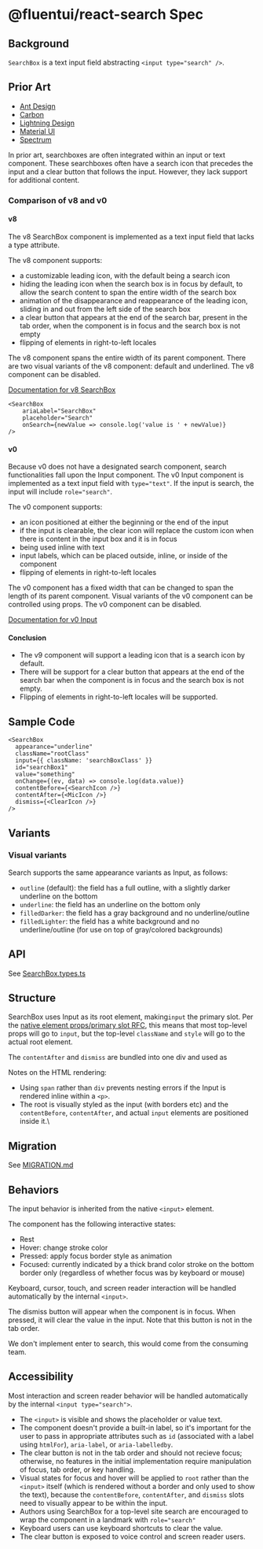 # @fluentui/react-search Spec

## Background

`SearchBox` is a text input field abstracting `<input type="search" />`.

## Prior Art

- [Ant Design](https://ant.design/components/input)
- [Carbon](https://carbondesignsystem.com/components/search/usage/)
- [Lightning Design](https://www.lightningdesignsystem.com/components/input/)
- [Material UI](https://mui.com/material-ui/react-text-field/)
- [Spectrum](https://react-spectrum.adobe.com/react-spectrum/SearchField.html)

In prior art, searchboxes are often integrated within an input or text component. These searchboxes often have a search icon that precedes the input and a clear button that follows the input. However, they lack support for additional content.

### Comparison of v8 and v0

#### v8

The v8 SearchBox component is implemented as a text input field that lacks a type attribute.

The v8 component supports:

- a customizable leading icon, with the default being a search icon
- hiding the leading icon when the search box is in focus by default, to allow the search content to span the entire width of the search box
- animation of the disappearance and reappearance of the leading icon, sliding in and out from the left side of the search box
- a clear button that appears at the end of the search bar, present in the tab order, when the component is in focus and the search box is not empty
- flipping of elements in right-to-left locales

The v8 component spans the entire width of its parent component. There are two visual variants of the v8 component: default and underlined. The v8 component can be disabled.

[Documentation for v8 SearchBox](https://developer.microsoft.com/en-us/fluentui#/controls/web/searchbox)

```
<SearchBox
    ariaLabel="SearchBox"
    placeholder="Search"
    onSearch={newValue => console.log('value is ' + newValue)}
/>
```

#### v0

Because v0 does not have a designated search component, search functionalities fall upon the Input component. The v0 Input component is implemented as a text input field with `type="text"`. If the input is search, the input will include `role="search"`.

The v0 component supports:

- an icon positioned at either the beginning or the end of the input
- if the input is clearable, the clear icon will replace the custom icon when there is content in the input box and it is in focus
- being used inline with text
- input labels, which can be placed outside, inline, or inside of the component
- flipping of elements in right-to-left locales

The v0 component has a fixed width that can be changed to span the length of its parent component. Visual variants of the v0 component can be controlled using props. The v0 component can be disabled.

[Documentation for v0 Input](https://fluentsite.z22.web.core.windows.net/0.59.0/components/input/definition)

#### Conclusion

- The v9 component will support a leading icon that is a search icon by default.
- There will be support for a clear button that appears at the end of the search bar when the component is in focus and the search box is not empty.
- Flipping of elements in right-to-left locales will be supported.

## Sample Code

```
<SearchBox
  appearance="underline"
  className="rootClass"
  input={{ className: 'searchBoxClass' }}
  id="searchBox1"
  value="something"
  onChange={(ev, data) => console.log(data.value)}
  contentBefore={<SearchIcon />}
  contentAfter={<MicIcon />}
  dismiss={<ClearIcon />}
/>
```

## Variants

### Visual variants

Search supports the same appearance variants as Input, as follows:

- `outline` (default): the field has a full outline, with a slightly darker underline on the bottom
- `underline`: the field has an underline on the bottom only
- `filledDarker`: the field has a gray background and no underline/outline
- `filledLighter`: the field has a white background and no underline/outline (for use on top of gray/colored backgrounds)

## API

See [SearchBox.types.ts](../src/components/SearchBox/SearchBox.types.ts)

## Structure

SearchBox uses Input as its root element, making`input` the primary slot. Per the [native element props/primary slot RFC](https://github.com/microsoft/fluentui/blob/master/rfcs/convergence/native-element-props.md), this means that most top-level props will go to `input`, but the top-level `className` and `style` will go to the actual root element.

The `contentAfter` and `dismiss` are bundled into one div and used as

Notes on the HTML rendering:

- Using `span` rather than `div` prevents nesting errors if the Input is rendered inline within a `<p>`.
- The root is visually styled as the input (with borders etc) and the `contentBefore`, `contentAfter`, and actual `input` elements are positioned inside it.\

## Migration

See [MIGRATION.md](./MIGRATION.md)

## Behaviors

The input behavior is inherited from the native `<input>` element.

The component has the following interactive states:

- Rest
- Hover: change stroke color
- Pressed: apply focus border style as animation
- Focused: currently indicated by a thick brand color stroke on the bottom border only (regardless of whether focus was by keyboard or mouse)

Keyboard, cursor, touch, and screen reader interaction will be handled automatically by the internal `<input>`.

The dismiss button will appear when the component is in focus. When pressed, it will clear the value in the input. Note that this button is not in the tab order.

We don't implement enter to search, this would come from the consuming team.

## Accessibility

Most interaction and screen reader behavior will be handled automatically by the internal `<input type="search">`.

- The `<input>` is visible and shows the placeholder or value text.
- The component doesn't provide a built-in label, so it's important for the user to pass in appropriate attributes such as `id` (associated with a label using `htmlFor`), `aria-label`, or `aria-labelledby`.
- The clear button is not in the tab order and should not recieve focus; otherwise, no features in the initial implementation require manipulation of focus, tab order, or key handling.
- Visual states for focus and hover will be applied to `root` rather than the `<input>` itself (which is rendered without a border and only used to show the text), because the `contentBefore`, `contentAfter`, and `dismiss` slots need to visually appear to be within the input.
- Authors using SearchBox for a top-level site search are encouraged to wrap the component in a landmark with `role="search"`
- Keyboard users can use keyboard shortcuts to clear the value.
- The clear button is exposed to voice control and screen reader users.
